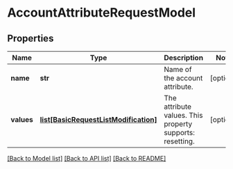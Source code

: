 # AccountAttributeRequestModel

## Properties
Name | Type | Description | Notes
------------ | ------------- | ------------- | -------------
**name** | **str** | Name of the account attribute. | [optional] 
**values** | [**list[BasicRequestListModification]**](BasicRequestListModification.md) | The attribute values. This property supports: resetting. | [optional] 

[[Back to Model list]](../README.md#documentation-for-models) [[Back to API list]](../README.md#documentation-for-api-endpoints) [[Back to README]](../README.md)


